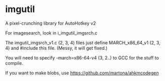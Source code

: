 # imgutil
A pixel-crunching library for AutoHotkey v2

For imagesearch, look in i_imgutil_imgsrch.c 

The imgutil_imgsrch_v1.c (2, 3, 4) files just define MARCH_x86_64_v1 (2, 3, 4) and #include this file. (Messy, it will get fixed.)

You will need to specify -march=x86-64-v4 (3, 2..) to GCC for the stuff to compile.

If you want to make blobs, use https://github.com/martona/ahkmcodegen